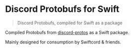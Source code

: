 # Discord Protobufs for Swift

> Discord Protobufs, compiled for Swift as a package

Compiled Protobufs from [discord-protos](https://github.com/dolfies/discord-protos/)
as a Swift package.

Mainly designed for consumption by Swiftcord & friends.
